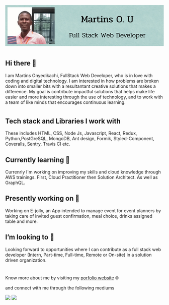 ![Martins Onyedikachi Ugoala's Banner](https://github.com/Martins-O-U/Martins-O-U/blob/master/martins.png)

# 
## Hi there 👋
I am Martins Onyedikachi, FullStack Web Developer, who is in love with coding and digital technology. I am interested in how problems are broken down into smaller bits with a resultantant creative solutions that makes a difference. My goal is contribute impactful solutions that helps make life easier and more interesting through the use of technology, and to work with a team of like minds that encourages continuous learning.

#

## Tech stack and Libraries I work with 
These includes HTML, CSS, Node Js, Javascript, React, Redux, Python,PostGreSQL, MongoDB, Ant design, Formik, Styled-Component, Coveralls, Sentry, Travis CI etc.
![<img src="https://github.com/Martins-O-U/Martins-O-U/blob/master/FullStack.png" />](https://www.youracclaim.com/badges/aaeb2f5c-a65b-4c09-b29d-d471acbf6b6b/public_url)

## Currently learning 🌱 
Currenrly I'm working on improving my skills and cloud knowledge through AWS trainings. First, Cloud Practitioner then Solution Architect. As well as GraphQL. 

## Presently working on 🔭
Working on E-jolly, an App intended to manage event for event planners by taking care of invited guest confirmation, meal choice, drinks assigned table and more.

## I’m looking to 👯 
Looking forward to opportunities where I can  contribute as a full stack web developer (Intern, Part-time, Full-time, Remote or On-site) in a solution driven organization.
#
Know more about me by visiting my [porfolio website](https://www.martinsonyedikachi.com/) 🌐

and connect with me through the following mediums

[<img src="https://img.shields.io/badge/twitter-%231DA1F2.svg?&style=for-the-badge&logo=twitter&logoColor=white" />](https://twitter.com/Willyblinx_)  [<img src="https://img.shields.io/badge/linkedin-%230077B5.svg?&style=for-the-badge&logo=linkedin&logoColor=white" />](https://www.linkedin.com/in/martins-o-u/)
